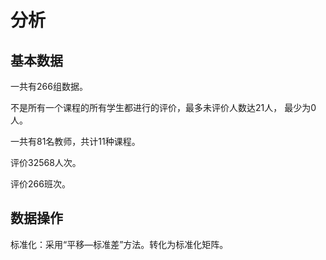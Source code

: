 # 分析


## 基本数据
一共有266组数据。

不是所有一个课程的所有学生都进行的评价，最多未评价人数达21人，
最少为0人。

一共有81名教师，共计11种课程。

评价32568人次。

评价266班次。

## 数据操作

标准化：采用“平移—标准差”方法。转化为标准化矩阵。